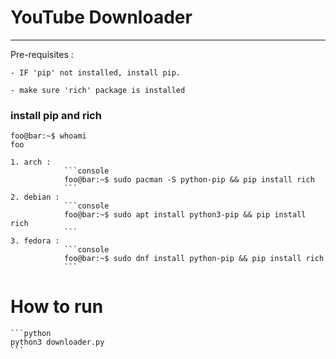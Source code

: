 # YouTube Downloader

---

Pre-requisites :

	- IF 'pip' not installed, install pip.
 
	- make sure 'rich' package is installed


### install pip and rich

```console
foo@bar:~$ whoami
foo
```
	1. arch : 
				```console
				foo@bar:~$ sudo pacman -S python-pip && pip install rich
				```
	2. debian : 
				```console
				foo@bar:~$ sudo apt install python3-pip && pip install rich
				```
	3. fedora : 
				```console
				foo@bar:~$ sudo dnf install python-pip && pip install rich
				```

# How to run

	```python
	python3 downloader.py
	```

